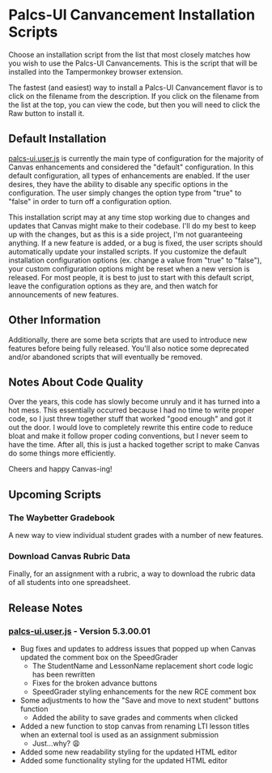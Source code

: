 # Palcs-UI Canvancement Installation Scripts
Choose an installation script from the list that most closely matches how you wish to use the Palcs-UI Canvancements. This is the script that will be installed into the Tampermonkey browser extension.

The fastest (and easiest) way to install a Palcs-UI Canvancement flavor is to click on the filename from the description. If you click on the filename from the list at the top, you can view the code, but then you will need to click the Raw button to install it.

## Default Installation
[palcs-ui.user.js](https://github.com/dslusser/PalcsUI-Canvancement/raw/master/install/palcs-ui.user.js) is currently the main type of configuration for the majority of Canvas enhancements and considered the "default" configuration. In this default configuration, all types of enhancements are enabled. If the user desires, they have the ability to disable any specific options in the configuration. The user simply changes the option type from "true" to "false" in order to turn off a configuration option.

This installation script may at any time stop working due to changes and updates that Canvas might make to their codebase. I'll do my best to keep up with the changes, but as this is a side project, I'm not guaranteeing anything. If a new feature is added, or a bug is fixed, the user scripts should automatically update your installed scripts. If you customize the default installation configuration options (ex. change a value from "true" to "false"), your custom configuration options might be reset when a new version is released. For most people, it is best to just to start with this default script, leave the configuration options as they are, and then watch for announcements of new features.

## Other Information
Additionally, there are some beta scripts that are used to introduce new features before being fully released. You'll also notice some deprecated and/or abandoned scripts that will eventually be removed. 

## Notes About Code Quality
Over the years, this code has slowly become unruly and it has turned into a hot mess. This essentially occurred because I had no time to write proper code, so I just threw together stuff that worked "good enough" and got it out the door. I would love to completely rewrite this entire code to reduce bloat and make it follow proper coding conventions, but I never seem to have the time. After all, this is just a hacked together script to make Canvas do some things more efficiently. 

Cheers and happy Canvas-ing!

## Upcoming Scripts
### The Waybetter Gradebook
A new way to view individual student grades with a number of new features.

### Download Canvas Rubric Data
Finally, for an assignment with a rubric, a way to download the rubric data of all students into one spreadsheet.

## Release Notes
### [palcs-ui.user.js](https://github.com/dslusser/PalcsUI-Canvancement/raw/master/install/palcs-ui.user.js) - Version 5.3.00.01
- Bug fixes and updates to address issues that popped up when Canvas updated the comment box on the SpeedGrader
  - The StudentName and LessonName replacement short code logic has been rewritten
  - Fixes for the broken advance buttons
  - SpeedGrader styling enhancements for the new RCE comment box
- Some adjustments to how the "Save and move to next student" buttons function 
  - Added the ability to save grades and comments when clicked
- Added a new function to stop canvas from renaming LTI lesson titles when an external tool is used as an assignment submission
  - Just...why? 😩
- Added some new readability styling for the updated HTML editor
- Added some functionality styling for the updated HTML editor 